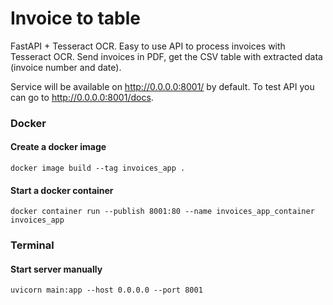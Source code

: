 # Invoice to table
FastAPI + Tesseract OCR. Easy to use API to process invoices with Tesseract OCR. Send invoices in PDF, get the CSV table with extracted data (invoice number and date).

Service will be available on http://0.0.0.0:8001/ by default. To test API you can go to http://0.0.0.0:8001/docs.


### Docker

#### Create a docker image
`docker image build --tag invoices_app .`

#### Start a docker container
`docker container run --publish 8001:80 --name invoices_app_container invoices_app`


### Terminal
#### Start server manually
`uvicorn main:app --host 0.0.0.0 --port 8001`
